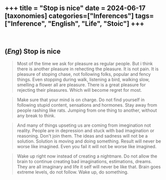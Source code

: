 +++
title = "Stop is nice"
date = 2024-06-17
[taxonomies]
categories=["Inferences"]
tags=["Inference", "English", "Life", "Stoic"]
+++
---
<br>

## (*Eng*) Stop is nice
> Most of the time we ask for pleasure as regular people. But i think there is another pleasure in rehecting the pleasure. It is not pain. It is pleasure of stoping chase, not following folks, popular and fency things. Even stopping during walk, listening a bird, walking slow, smelling a flower all are pleasure. There is a great pleasure for rejecting their pleasures. Which will become regret for most. 

> Make sure that your mind is on charge. Do not find yourself in following stupid content, sensations and hormones. Stay away from people rashing like rats. Jumping from one thing to another, without any break to think.

> And many of things upseting us are coming from imegination not reality. People are in depression and stuck with bad imagination or reasoning. Don't join them. The ideas and sadness will not be a solution. Solution is moving and doing something. Result will never be worse like imagined. Even you fail it will not be worse like imagined.

> Wake up right now instead of creating a nightmare. Do not allow the brain to continue creating bad imaginations, estimations, dreams. They are all imaginary and life it self will never be like that. Brain goes extreme levels, do not follow. Wake up, do something.